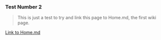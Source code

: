 ### Test Number 2

> This is just a test to try and link this page to Home.md, the first wiki page.

[Link to Home.md](./Home.md)

